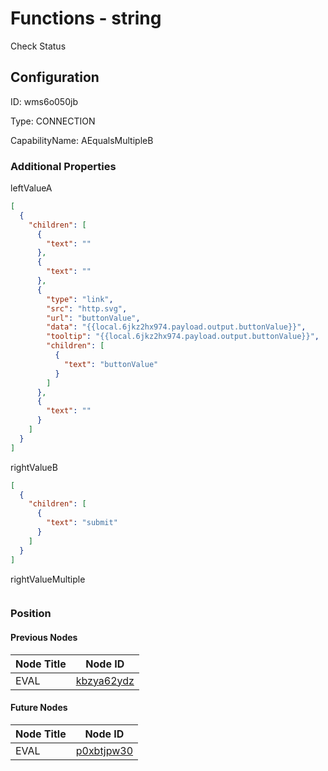 # Functions - string 
Check Status
## Configuration
ID:  wms6o050jb

Type: CONNECTION 

CapabilityName: AEqualsMultipleB






### Additional Properties
leftValueA
```json 
[
  {
    "children": [
      {
        "text": ""
      },
      {
        "text": ""
      },
      {
        "type": "link",
        "src": "http.svg",
        "url": "buttonValue",
        "data": "{{local.6jkz2hx974.payload.output.buttonValue}}",
        "tooltip": "{{local.6jkz2hx974.payload.output.buttonValue}}",
        "children": [
          {
            "text": "buttonValue"
          }
        ]
      },
      {
        "text": ""
      }
    ]
  }
]
```


rightValueB
```json 
[
  {
    "children": [
      {
        "text": "submit"
      }
    ]
  }
]
```


rightValueMultiple
```
```





### Position

#### Previous Nodes
| Node Title | Node ID |
| :------------- | ------------ |
| EVAL | [kbzya62ydz](./kbzya62ydz.md) | 
 
 #### Future Nodes
| Node Title | Node ID |
| :------------- | ------------ |
| EVAL |[p0xbtjpw30](./p0xbtjpw30.md) | 